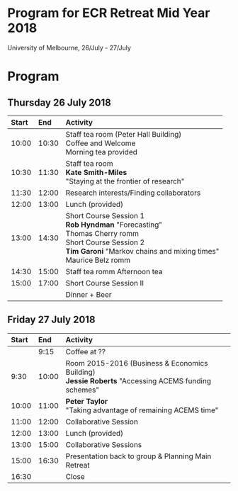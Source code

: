 # Program for ECR Retreat Mid Year 2018
University of Melbourne, 26/July - 27/July

# Program

## Thursday 26 July 2018 


| Start | End     | Activity    |
| :---- | :------ | :------------------------------------------------------- |
| 10:00 | 10:30 | Staff tea room (Peter Hall Building) <br> Coffee and Welcome <br> Morning tea provided|
| 10:30 | 11:30 | Staff tea room <br> **Kate Smith-Miles** <br> "Staying at the frontier of research"| 
| 11:30 | 12:00 | Research interests/Finding collaborators |
| 12:00 | 13:00 | Lunch (provided) |
| 13:00 | 14:30 | Short Course Session 1 <br> **Rob Hyndman** "Forecasting" <br> Thomas Cherry romm <br> Short Course Session 2 <br> **Tim Garoni** "Markov chains and mixing times" <br> Maurice Belz romm| 
| 14:30 | 15:00 | Staff tea romm Afternoon tea  | 
| 15:00 | 17:00 | Short Course Session II |
|  |  | Dinner + Beer |

   
## Friday 27 July 2018

| Start | End     | Activity    |
| :---- | :------ | :------------------------------------------------------- |
|  | 9:15 | Coffee at ??|
| 9:30 | 10:00 | Room 2015-2016 (Business & Economics Building) <br> **Jessie Roberts** "Accessing ACEMS funding schemes"|
| 10:00 | 11:00 | **Peter Taylor** <br> "Taking advantage of remaining ACEMS time" |
| 11:00 | 12:00 | Collaborative Session |
| 12:00 | 13:00 | Lunch (provided) |
| 13:00 | 15:00 | Collaborative Sessions |
| 15:00 | 16:30 | Presentation back to group & Planning Main Retreat |
| 16:30 |  | Close |
